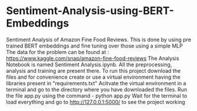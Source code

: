 # Sentiment-Analysis-using-BERT-Embeddings
Sentiment Analysis of Amazon Fine Food Reviews. This is done by using pre trained BERT embeddings and fine tuning over those using a simple MLP
The data for the problem can be found at : https://www.kaggle.com/snap/amazon-fine-food-reviews
The Analysis Notebook is named Sentiment Analysis.ipynb. All the preprocessing, analysis and training are present there.
To run this project download the files and for convenience create or use a virtual environment having the libraries present in "requirements.txt"
Acitvate the virtual environment in a terminal and go to the directory where you have downloaded the files.
Run the file app.py using the command -  python app.py
Wait for the terminal to load everything and go to http://127.0.0.1:5000/ to see the project working

